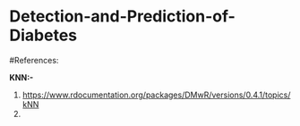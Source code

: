 # Detection-and-Prediction-of-Diabetes

#References:

**KNN:-**
1) https://www.rdocumentation.org/packages/DMwR/versions/0.4.1/topics/kNN
2) 
